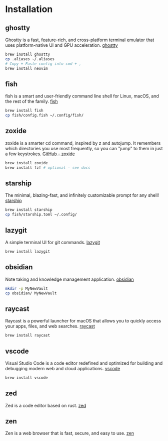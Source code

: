 # Installation
## ghostty
Ghostty is a fast, feature-rich, and cross-platform terminal emulator that uses platform-native UI and GPU acceleration.
[ghostty](https://ghostty.org/)
```sh
brew install ghostty
cp .aliases ~/.aliases
# Copy + Paste config into cmd + ,
brew install neovim
```

## fish
fish is a smart and user-friendly command line shell for Linux, macOS, and the rest of the family.
[fish](https://fishshell.com/)
```sh
brew install fish
cp fish/config.fish ~/.config/fish/
```

## zoxide
zoxide is a smarter cd command, inspired by z and autojump.
It remembers which directories you use most frequently, so you can "jump" to them in just a few keystrokes.
[GitHub - zoxide](https://github.com/ajeetdsouza/zoxide)
```sh
brew install zoxide
brew install fzf # optional - see docs
```

## starship
The minimal, blazing-fast, and infinitely customizable prompt for any shell!
[starship](https://starship.rs/)
```sh
brew install starship
cp fish/starship.toml ~/.config/
```

## lazygit
A simple terminal UI for git commands.
[lazygit](https://github.com/jesseduffield/lazygit)
```sh
brew install lazygit
```

## obsidian
Note taking and knowledge management application.
[obsidian](https://obsidian.md/)
```sh
mkdir -p MyNewVault
cp obsidian/ MyNewVault
```

## raycast
Raycast is a powerful launcher for macOS that allows you to quickly access your apps, files, and web searches.
[raycast](https://raycast.com/)
```sh
brew install raycast
```

## vscode
Visual Studio Code is a code editor redefined and optimized for building and debugging modern web and cloud applications.
[vscode](https://code.visualstudio.com/)
```sh
brew install vscode
```

## zed
Zed is a code editor based on rust.
[zed](https://zed.dev/)

## zen
Zen is a web browser that is fast, secure, and easy to use.
[zen](https://zen-browser.app/)
